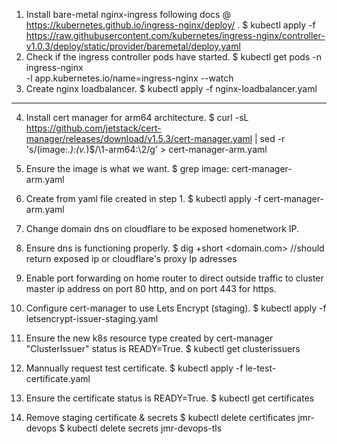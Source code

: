 1. Install bare-metal nginx-ingress following docs @ https://kubernetes.github.io/ingress-nginx/deploy/ .
   $ kubectl apply -f https://raw.githubusercontent.com/kubernetes/ingress-nginx/controller-v1.0.3/deploy/static/provider/baremetal/deploy.yaml
2. Check if the ingress controller pods have started.
   $ kubectl get pods -n ingress-nginx \
   -l app.kubernetes.io/name=ingress-nginx --watch
3. Create nginx loadbalancer.
   $ kubectl apply -f nginx-loadbalancer.yaml

---

4. Install cert manager for arm64 architecture.
   $ curl -sL https://github.com/jetstack/cert-manager/releases/download/v1.5.3/cert-manager.yaml | sed -r 's/(image:._):(v._)$/\1-arm64:\2/g' > cert-manager-arm.yaml
5. Ensure the image is what we want.
   $ grep image: cert-manager-arm.yaml
6. Create from yaml file created in step 1.
   $ kubectl apply -f cert-manager-arm.yaml
7. Change domain dns on cloudflare to be exposed homenetwork IP.
8. Ensure dns is functioning properly.
   $ dig +short <domain.com>
   //should return exposed ip or cloudflare's proxy Ip adresses
9. Enable port forwarding on home router to direct outside traffic to cluster master ip address on port 80 http, and on port 443 for https.

10. Configure cert-manager to use Lets Encrypt (staging).
    $ kubectl apply -f letsencrypt-issuer-staging.yaml
11. Ensure the new k8s resource type created by cert-manager "ClusterIssuer" status is READY=True.
    $ kubectl get clusterissuers

12. Mannually request test certificate.
    $ kubectl apply -f le-test-certificate.yaml
13. Ensure the certificate status is READY=True.
    $ kubectl get certificates
14. Remove staging certificate & secrets
    $ kubectl delete certificates jmr-devops
    $ kubectl delete secrets jmr-devops-tls
